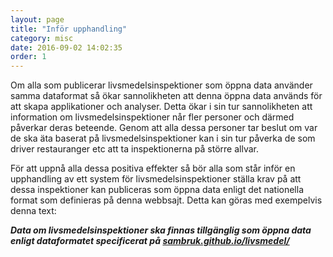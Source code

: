 ```yaml
---
layout: page
title: "Inför upphandling"
category: misc
date: 2016-09-02 14:02:35
order: 1
---
```

Om alla som publicerar livsmedelsinspektioner som öppna data använder samma dataformat så ökar sannolikheten att denna öppna data används för att skapa applikationer och analyser. Detta ökar i sin tur sannolikheten att information om livsmedelsinspektioner når fler personer och därmed påverkar deras beteende. Genom att alla dessa personer tar beslut om var de ska äta baserat på livsmedelsinspektioner kan i sin tur påverka de som driver restauranger etc att ta inspektionerna på större allvar.

För att uppnå alla dessa positiva effekter så bör alla som står inför en upphandling av ett system för livsmedelsinspektioner ställa krav på att dessa inspektioner kan publiceras som öppna data enligt det nationella format som definieras på denna webbsajt. Detta kan göras med exempelvis denna text:

***Data om livsmedelsinspektioner ska finnas tillgänglig som öppna data enligt dataformatet specificerat på [sambruk.github.io/livsmedel/](https://sambruk.github.io/livsmedel/)***